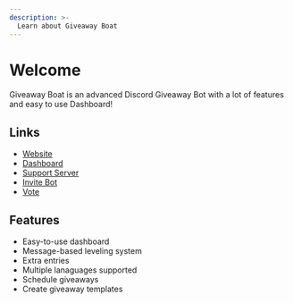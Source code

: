 ```yaml
---
description: >-
  Learn about Giveaway Boat
---
```

# Welcome

Giveaway Boat is an advanced Discord Giveaway Bot with a lot of features and easy to use Dashboard!

## Links

- [Website](https://giveaway.boats/)
- [Dashboard](https://giveaway.boats/dashboard)
- [Support Server](https://giveaway.boats/support)
- [Invite Bot](https://giveaway.boats/invite)
- [Vote](https://top.gg/bot/530082442967646230/vote)

## Features

- Easy-to-use dashboard
- Message-based leveling system
- Extra entries
- Multiple lanaguages supported
- Schedule giveaways
- Create giveaway templates
